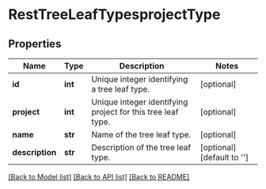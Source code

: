 # RestTreeLeafTypesprojectType

## Properties
Name | Type | Description | Notes
------------ | ------------- | ------------- | -------------
**id** | **int** | Unique integer identifying a tree leaf type. | [optional] 
**project** | **int** | Unique integer identifying project for this tree leaf type. | [optional] 
**name** | **str** | Name of the tree leaf type. | [optional] 
**description** | **str** | Description of the tree leaf type. | [optional] [default to '']

[[Back to Model list]](../README.md#documentation-for-models) [[Back to API list]](../README.md#documentation-for-api-endpoints) [[Back to README]](../README.md)

